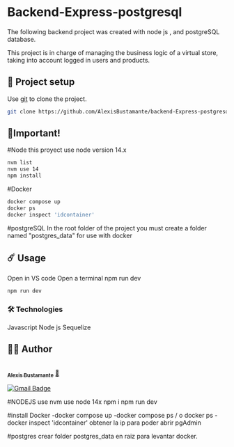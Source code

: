 # Backend-Express-postgresql
#### 
The following backend project was created with node js , and postgreSQL database.

This project is in charge of managing the business logic of a virtual store, taking into account logged in users and products.

## 🚀 Project setup
Use [git](https://git-scm.com/) to clone the project.

```bash
git clone https://github.com/AlexisBustamante/backend-Express-postgresql
```
## 🤚Important!

#Node
this proyect use node version 14.x
```bash
nvm list
nvm use 14
npm install
```
#Docker
```bash
docker compose up
docker ps
docker inspect 'idcontainer'
```

#postgreSQL
In the root folder of the project you must create a folder named "postgres_data" for use with docker


## ☄️ Usage
Open in VS code
Open a terminal
npm run dev
```bash
npm run dev
```
### 🛠️ Technologies
Javascript
Node js
Sequelize



## 👷‍♂️ Author
<a href="https://github.com/AlexisBustamante">
 <br />
 <sub><b>Alexis Bustamante</b></sub></a> <a href="https://github.com/AlexisBustamante" title="Github">🚀</a>

[![Gmail Badge](https://img.shields.io/badge/-Alexisbustamantecisternas@gmail.com-c14438?style=flat-square&logo=Gmail&logoColor=white&link=mailto:joabsonlg918@gmail.com)](mailto:Alexisbustamantecisternas@gmail.com)









#NODEJS
use nvm
use node 14x
npm i
npm run dev

#install Docker
 -docker compose up
 -docker compose ps / o docker ps
 -docker inspect 'idcontainer'
obtener la ip para poder abrir pgAdmin

#postgres
crear folder postgres_data en raiz para levantar docker.
